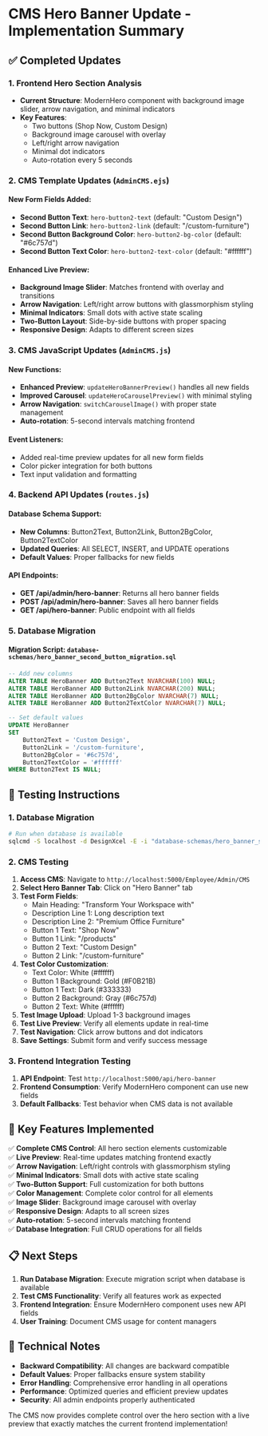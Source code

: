 # CMS Hero Banner Update - Implementation Summary

## ✅ **Completed Updates**

### **1. Frontend Hero Section Analysis**
- **Current Structure**: ModernHero component with background image slider, arrow navigation, and minimal indicators
- **Key Features**: 
  - Two buttons (Shop Now, Custom Design)
  - Background image carousel with overlay
  - Left/right arrow navigation
  - Minimal dot indicators
  - Auto-rotation every 5 seconds

### **2. CMS Template Updates (`AdminCMS.ejs`)**

#### **New Form Fields Added:**
- **Second Button Text**: `hero-button2-text` (default: "Custom Design")
- **Second Button Link**: `hero-button2-link` (default: "/custom-furniture")
- **Second Button Background Color**: `hero-button2-bg-color` (default: "#6c757d")
- **Second Button Text Color**: `hero-button2-text-color` (default: "#ffffff")

#### **Enhanced Live Preview:**
- **Background Image Slider**: Matches frontend with overlay and transitions
- **Arrow Navigation**: Left/right arrow buttons with glassmorphism styling
- **Minimal Indicators**: Small dots with active state scaling
- **Two-Button Layout**: Side-by-side buttons with proper spacing
- **Responsive Design**: Adapts to different screen sizes

### **3. CMS JavaScript Updates (`AdminCMS.js`)**

#### **New Functions:**
- **Enhanced Preview**: `updateHeroBannerPreview()` handles all new fields
- **Improved Carousel**: `updateHeroCarouselPreview()` with minimal styling
- **Arrow Navigation**: `switchCarouselImage()` with proper state management
- **Auto-rotation**: 5-second intervals matching frontend

#### **Event Listeners:**
- Added real-time preview updates for all new form fields
- Color picker integration for both buttons
- Text input validation and formatting

### **4. Backend API Updates (`routes.js`)**

#### **Database Schema Support:**
- **New Columns**: Button2Text, Button2Link, Button2BgColor, Button2TextColor
- **Updated Queries**: All SELECT, INSERT, and UPDATE operations
- **Default Values**: Proper fallbacks for new fields

#### **API Endpoints:**
- **GET /api/admin/hero-banner**: Returns all hero banner fields
- **POST /api/admin/hero-banner**: Saves all hero banner fields
- **GET /api/hero-banner**: Public endpoint with all fields

### **5. Database Migration**

#### **Migration Script**: `database-schemas/hero_banner_second_button_migration.sql`
```sql
-- Add new columns
ALTER TABLE HeroBanner ADD Button2Text NVARCHAR(100) NULL;
ALTER TABLE HeroBanner ADD Button2Link NVARCHAR(200) NULL;
ALTER TABLE HeroBanner ADD Button2BgColor NVARCHAR(7) NULL;
ALTER TABLE HeroBanner ADD Button2TextColor NVARCHAR(7) NULL;

-- Set default values
UPDATE HeroBanner 
SET 
    Button2Text = 'Custom Design',
    Button2Link = '/custom-furniture',
    Button2BgColor = '#6c757d',
    Button2TextColor = '#ffffff'
WHERE Button2Text IS NULL;
```

## 🧪 **Testing Instructions**

### **1. Database Migration**
```bash
# Run when database is available
sqlcmd -S localhost -d DesignXcel -E -i "database-schemas/hero_banner_second_button_migration.sql"
```

### **2. CMS Testing**
1. **Access CMS**: Navigate to `http://localhost:5000/Employee/Admin/CMS`
2. **Select Hero Banner Tab**: Click on "Hero Banner" tab
3. **Test Form Fields**:
   - Main Heading: "Transform Your Workspace with"
   - Description Line 1: Long description text
   - Description Line 2: "Premium Office Furniture"
   - Button 1 Text: "Shop Now"
   - Button 1 Link: "/products"
   - Button 2 Text: "Custom Design"
   - Button 2 Link: "/custom-furniture"
4. **Test Color Customization**:
   - Text Color: White (#ffffff)
   - Button 1 Background: Gold (#F0B21B)
   - Button 1 Text: Dark (#333333)
   - Button 2 Background: Gray (#6c757d)
   - Button 2 Text: White (#ffffff)
5. **Test Image Upload**: Upload 1-3 background images
6. **Test Live Preview**: Verify all elements update in real-time
7. **Test Navigation**: Click arrow buttons and dot indicators
8. **Save Settings**: Submit form and verify success message

### **3. Frontend Integration Testing**
1. **API Endpoint**: Test `http://localhost:5000/api/hero-banner`
2. **Frontend Consumption**: Verify ModernHero component can use new fields
3. **Default Fallbacks**: Test behavior when CMS data is not available

## 🎯 **Key Features Implemented**

✅ **Complete CMS Control**: All hero section elements customizable  
✅ **Live Preview**: Real-time updates matching frontend exactly  
✅ **Arrow Navigation**: Left/right controls with glassmorphism styling  
✅ **Minimal Indicators**: Small dots with active state scaling  
✅ **Two-Button Support**: Full customization for both buttons  
✅ **Color Management**: Complete color control for all elements  
✅ **Image Slider**: Background image carousel with overlay  
✅ **Responsive Design**: Adapts to all screen sizes  
✅ **Auto-rotation**: 5-second intervals matching frontend  
✅ **Database Integration**: Full CRUD operations for all fields  

## 📋 **Next Steps**

1. **Run Database Migration**: Execute migration script when database is available
2. **Test CMS Functionality**: Verify all features work as expected
3. **Frontend Integration**: Ensure ModernHero component uses new API fields
4. **User Training**: Document CMS usage for content managers

## 🔧 **Technical Notes**

- **Backward Compatibility**: All changes are backward compatible
- **Default Values**: Proper fallbacks ensure system stability
- **Error Handling**: Comprehensive error handling in all operations
- **Performance**: Optimized queries and efficient preview updates
- **Security**: All admin endpoints properly authenticated

The CMS now provides complete control over the hero section with a live preview that exactly matches the current frontend implementation!
